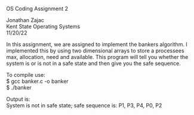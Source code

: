 OS Coding Assignment 2

Jonathan Zajac  
Kent State Operating Systems  
11/20/22  

In this assignment, we are assigned to implement the bankers algorithm. I implemented this by using two dimensional arrays to store a processees max, allocation, need and available. This program will tell you whether the system is or is not in a safe state and then give you the safe sequence. 

To compile use:  
$ gcc banker.c -o banker  
$ ./banker

Output is:   
System is not in safe state; safe sequence is: P1, P3, P4, P0, P2
